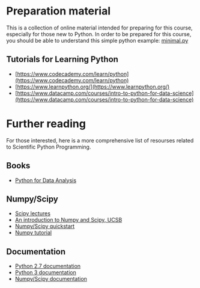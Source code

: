 # Preparation material
This is a collection of online material intended for preparing for this course, especially for those new to Python. In order to be prepared for this course, you should be able to understand this simple python example: [minimal.py](minimal.py)

## Tutorials for Learning Python
* [https://www.codecademy.com/learn/python](https://www.codecademy.com/learn/python)
* [https://www.learnpython.org/](https://www.learnpython.org/)
* [https://www.datacamp.com/courses/intro-to-python-for-data-science](https://www.datacamp.com/courses/intro-to-python-for-data-science)

# Further reading
For those interested, here is a more comprehensive list of resourses related to Scientific Python Programming.

## Books
* [Python for Data Analysis](http://shop.oreilly.com/product/0636920023784.do)

## Numpy/Scipy
* [Scipy lectures](http://www.scipy-lectures.org)
* [An introduction to Numpy and Scipy, UCSB](https://engineering.ucsb.edu/~shell/che210d/numpy.pdf)
* [Numpy/Scipy quickstart](https://docs.scipy.org/doc/numpy-dev/user/quickstart.html)
* [Numpy tutorial](http://cs231n.github.io/python-numpy-tutorial/)

## Documentation
* [Python 2.7 documentation](https://docs.python.org/2.7/)
* [Python 3 documentation](https://docs.python.org/3/)
* [Numpy/Scipy documentation](https://docs.scipy.org/doc/)
